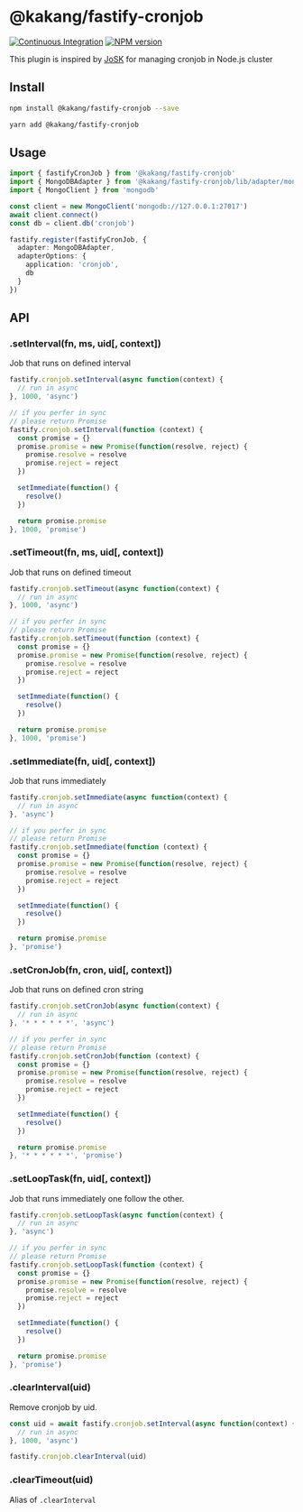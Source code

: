 # @kakang/fastify-cronjob

[![Continuous Integration](https://github.com/kaka-ng/fastify-plugins/actions/workflows/ci-cronjob.yml/badge.svg)](https://github.com/kaka-ng/fastify-plugins/actions/workflows/ci-cronjob.yml)
[![NPM version](https://img.shields.io/npm/v/@kakang/fastify-cronjob.svg?style=flat)](https://www.npmjs.com/package/@kakang/fastify-cronjob)

This plugin is inspired by [JoSK](https://github.com/veliovgroup/josk)
for managing cronjob in Node.js cluster

## Install

```bash
npm install @kakang/fastify-cronjob --save

yarn add @kakang/fastify-cronjob
```

## Usage

```ts
import { fastifyCronJob } from '@kakang/fastify-cronjob'
import { MongoDBAdapter } from '@kakang/fastify-cronjob/lib/adapter/mongodb'
import { MongoClient } from 'mongodb'

const client = new MongoClient('mongodb://127.0.0.1:27017')
await client.connect()
const db = client.db('cronjob')

fastify.register(fastifyCronJob, {
  adapter: MongoDBAdapter,
  adapterOptions: {
    application: 'cronjob',
    db
  }
})
```

## API

### .setInterval(fn, ms, uid[, context])

Job that runs on defined interval

```ts
fastify.cronjob.setInterval(async function(context) {
  // run in async
}, 1000, 'async')

// if you perfer in sync
// please return Promise
fastify.cronjob.setInterval(function (context) {
  const promise = {}
  promise.promise = new Promise(function(resolve, reject) {
    promise.resolve = resolve
    promise.reject = reject
  })

  setImmediate(function() {
    resolve()
  })

  return promise.promise
}, 1000, 'promise')
```

### .setTimeout(fn, ms, uid[, context])

Job that runs on defined timeout

```ts
fastify.cronjob.setTimeout(async function(context) {
  // run in async
}, 1000, 'async')

// if you perfer in sync
// please return Promise
fastify.cronjob.setTimeout(function (context) {
  const promise = {}
  promise.promise = new Promise(function(resolve, reject) {
    promise.resolve = resolve
    promise.reject = reject
  })

  setImmediate(function() {
    resolve()
  })

  return promise.promise
}, 1000, 'promise')
```

### .setImmediate(fn, uid[, context])

Job that runs immediately

```ts
fastify.cronjob.setImmediate(async function(context) {
  // run in async
}, 'async')

// if you perfer in sync
// please return Promise
fastify.cronjob.setImmediate(function (context) {
  const promise = {}
  promise.promise = new Promise(function(resolve, reject) {
    promise.resolve = resolve
    promise.reject = reject
  })

  setImmediate(function() {
    resolve()
  })

  return promise.promise
}, 'promise')
```

### .setCronJob(fn, cron, uid[, context])

Job that runs on defined cron string

```ts
fastify.cronjob.setCronJob(async function(context) {
  // run in async
}, '* * * * * *', 'async')

// if you perfer in sync
// please return Promise
fastify.cronjob.setCronJob(function (context) {
  const promise = {}
  promise.promise = new Promise(function(resolve, reject) {
    promise.resolve = resolve
    promise.reject = reject
  })

  setImmediate(function() {
    resolve()
  })

  return promise.promise
}, '* * * * * *', 'promise')
```

### .setLoopTask(fn, uid[, context])

Job that runs immediately one follow the other.

```ts
fastify.cronjob.setLoopTask(async function(context) {
  // run in async
}, 'async')

// if you perfer in sync
// please return Promise
fastify.cronjob.setLoopTask(function (context) {
  const promise = {}
  promise.promise = new Promise(function(resolve, reject) {
    promise.resolve = resolve
    promise.reject = reject
  })

  setImmediate(function() {
    resolve()
  })

  return promise.promise
}, 'promise')
```

### .clearInterval(uid)

Remove cronjob by uid.

```ts
const uid = await fastify.cronjob.setInterval(async function(context) {
  // run in async
}, 1000, 'async')

fastify.cronjob.clearInterval(uid)
```

### .clearTimeout(uid)

Alias of `.clearInterval`
